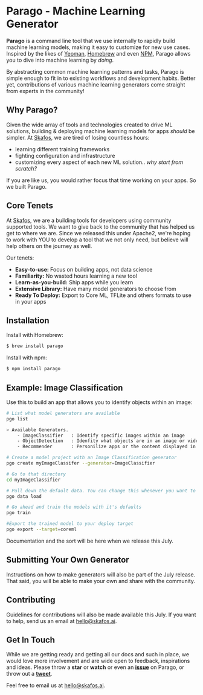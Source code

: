 # Parago - Machine Learning Generator
**Parago** is a command line tool that we use internally to rapidly build machine learning models, making it easy to customize for new use cases. Inspired by the likes of [Yeoman](https://yeoman.io/), [Homebrew](https://brew.sh) and even [NPM](https://www.npmjs.com), Parago allows you to dive into machine learning by *doing*.

By abstracting common machine learning patterns and tasks, Parago is simple enough to fit in to existing workflows and development habits. Better yet, contributions of various machine learning generators come straight from experts in the community!

## Why Parago?
Given the wide array of tools and technologies created to drive ML solutions, building & deploying machine learning models for apps *should* be simpler. At [Skafos](https://skafos.ai), we are tired of losing countless hours:
- learning different training frameworks
- fighting configuration and infrastructure
- customizing every aspect of each new ML solution.. *why start from scratch?*

If you are like us, you would rather focus that time working on your apps. So we built Parago.

## Core Tenets
At [Skafos](https://skafos.ai), we are a building tools for developers using community supported tools. We want to give back to the community that has helped us get to where we are. Since we released this under Apache2, we're hoping to work with YOU to develop a tool that we not only need, but believe will help others on the journey as well.

Our tenets:
* **Easy-to-use:** Focus on building apps, not data science
* **Familiarity:** No wasted hours learning a new tool
* **Learn-as-you-build:** Ship apps while you learn
* **Extensive Library:** Have many model generators to choose from
* **Ready To Deploy:** Export to Core ML, TFLite and others formats to use in your apps

## Installation

Install with Homebrew:
```bash
$ brew install parago
```

Install with npm:
```bash
$ npm install parago
```

## Example: Image Classification

Use this to build an app that allows you to identify objects within an image:

```bash
# List what model generators are available
pgo list

> Available Generators.
    - ImageClassifier   : Identify specific images within an image
    - ObjectDetection   : Idenfity what objects are in an image or video
    - Recommender       : Personilize apps or the content displayed in your apps

# Create a model project with an Image Classification generator
pgo create myImageClassifer --generator=ImageClassifier

# Go to that directory
cd myImageClassifier

# Pull down the default data. You can change this whenever you want to customize
pgo data load

# Go ahead and train the models with it's defaults
pgo train

#Export the trained model to your deploy target
pgo export --target=coreml
```

Documentation and the sort will be here when we release this July.

## Submitting Your Own Generator
Instructions on how to make generators will also be part of the July release.  That said, you will be able to make your own and share with the community.

## Contributing
Guidelines for contributions will also be made available this July. If you want to help, send us an email at [hello@skafos.ai](mailto:hello@skafos.ai).


## Get In Touch
While we are getting ready and getting all our docs and such in place, we would love more involvement and are wide open to feedback, inspirations and ideas. Please throw a **star** or **watch**  or even an **[issue](https://github.com/skafos/perago/issues)** on Parago, or throw out a **[tweet](https://twitter.com/intent/tweet?text=Check%20out%20https://github.com/skafos/perago%20if%20you%20are%20looking%20for%20an%20easier%20way%20to%20build%20machine%20learning%20models%20for%20your%20apps.)**.

Feel free to email us at [hello@skafos.ai](mailto:hello@skafos.ai).
